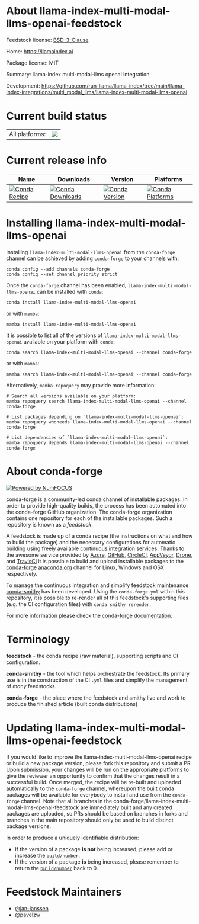 About llama-index-multi-modal-llms-openai-feedstock
===================================================

Feedstock license: [BSD-3-Clause](https://github.com/conda-forge/llama-index-multi-modal-llms-openai-feedstock/blob/main/LICENSE.txt)

Home: https://llamaindex.ai

Package license: MIT

Summary: llama-index multi-modal-llms openai integration

Development: https://github.com/run-llama/llama_index/tree/main/llama-index-integrations/multi_modal_llms/llama-index-multi-modal-llms-openai

Current build status
====================


<table><tr><td>All platforms:</td>
    <td>
      <a href="https://dev.azure.com/conda-forge/feedstock-builds/_build/latest?definitionId=21587&branchName=main">
        <img src="https://dev.azure.com/conda-forge/feedstock-builds/_apis/build/status/llama-index-multi-modal-llms-openai-feedstock?branchName=main">
      </a>
    </td>
  </tr>
</table>

Current release info
====================

| Name | Downloads | Version | Platforms |
| --- | --- | --- | --- |
| [![Conda Recipe](https://img.shields.io/badge/recipe-llama--index--multi--modal--llms--openai-green.svg)](https://anaconda.org/conda-forge/llama-index-multi-modal-llms-openai) | [![Conda Downloads](https://img.shields.io/conda/dn/conda-forge/llama-index-multi-modal-llms-openai.svg)](https://anaconda.org/conda-forge/llama-index-multi-modal-llms-openai) | [![Conda Version](https://img.shields.io/conda/vn/conda-forge/llama-index-multi-modal-llms-openai.svg)](https://anaconda.org/conda-forge/llama-index-multi-modal-llms-openai) | [![Conda Platforms](https://img.shields.io/conda/pn/conda-forge/llama-index-multi-modal-llms-openai.svg)](https://anaconda.org/conda-forge/llama-index-multi-modal-llms-openai) |

Installing llama-index-multi-modal-llms-openai
==============================================

Installing `llama-index-multi-modal-llms-openai` from the `conda-forge` channel can be achieved by adding `conda-forge` to your channels with:

```
conda config --add channels conda-forge
conda config --set channel_priority strict
```

Once the `conda-forge` channel has been enabled, `llama-index-multi-modal-llms-openai` can be installed with `conda`:

```
conda install llama-index-multi-modal-llms-openai
```

or with `mamba`:

```
mamba install llama-index-multi-modal-llms-openai
```

It is possible to list all of the versions of `llama-index-multi-modal-llms-openai` available on your platform with `conda`:

```
conda search llama-index-multi-modal-llms-openai --channel conda-forge
```

or with `mamba`:

```
mamba search llama-index-multi-modal-llms-openai --channel conda-forge
```

Alternatively, `mamba repoquery` may provide more information:

```
# Search all versions available on your platform:
mamba repoquery search llama-index-multi-modal-llms-openai --channel conda-forge

# List packages depending on `llama-index-multi-modal-llms-openai`:
mamba repoquery whoneeds llama-index-multi-modal-llms-openai --channel conda-forge

# List dependencies of `llama-index-multi-modal-llms-openai`:
mamba repoquery depends llama-index-multi-modal-llms-openai --channel conda-forge
```


About conda-forge
=================

[![Powered by
NumFOCUS](https://img.shields.io/badge/powered%20by-NumFOCUS-orange.svg?style=flat&colorA=E1523D&colorB=007D8A)](https://numfocus.org)

conda-forge is a community-led conda channel of installable packages.
In order to provide high-quality builds, the process has been automated into the
conda-forge GitHub organization. The conda-forge organization contains one repository
for each of the installable packages. Such a repository is known as a *feedstock*.

A feedstock is made up of a conda recipe (the instructions on what and how to build
the package) and the necessary configurations for automatic building using freely
available continuous integration services. Thanks to the awesome service provided by
[Azure](https://azure.microsoft.com/en-us/services/devops/), [GitHub](https://github.com/),
[CircleCI](https://circleci.com/), [AppVeyor](https://www.appveyor.com/),
[Drone](https://cloud.drone.io/welcome), and [TravisCI](https://travis-ci.com/)
it is possible to build and upload installable packages to the
[conda-forge](https://anaconda.org/conda-forge) [anaconda.org](https://anaconda.org/)
channel for Linux, Windows and OSX respectively.

To manage the continuous integration and simplify feedstock maintenance
[conda-smithy](https://github.com/conda-forge/conda-smithy) has been developed.
Using the ``conda-forge.yml`` within this repository, it is possible to re-render all of
this feedstock's supporting files (e.g. the CI configuration files) with ``conda smithy rerender``.

For more information please check the [conda-forge documentation](https://conda-forge.org/docs/).

Terminology
===========

**feedstock** - the conda recipe (raw material), supporting scripts and CI configuration.

**conda-smithy** - the tool which helps orchestrate the feedstock.
                   Its primary use is in the construction of the CI ``.yml`` files
                   and simplify the management of *many* feedstocks.

**conda-forge** - the place where the feedstock and smithy live and work to
                  produce the finished article (built conda distributions)


Updating llama-index-multi-modal-llms-openai-feedstock
======================================================

If you would like to improve the llama-index-multi-modal-llms-openai recipe or build a new
package version, please fork this repository and submit a PR. Upon submission,
your changes will be run on the appropriate platforms to give the reviewer an
opportunity to confirm that the changes result in a successful build. Once
merged, the recipe will be re-built and uploaded automatically to the
`conda-forge` channel, whereupon the built conda packages will be available for
everybody to install and use from the `conda-forge` channel.
Note that all branches in the conda-forge/llama-index-multi-modal-llms-openai-feedstock are
immediately built and any created packages are uploaded, so PRs should be based
on branches in forks and branches in the main repository should only be used to
build distinct package versions.

In order to produce a uniquely identifiable distribution:
 * If the version of a package **is not** being increased, please add or increase
   the [``build/number``](https://docs.conda.io/projects/conda-build/en/latest/resources/define-metadata.html#build-number-and-string).
 * If the version of a package **is** being increased, please remember to return
   the [``build/number``](https://docs.conda.io/projects/conda-build/en/latest/resources/define-metadata.html#build-number-and-string)
   back to 0.

Feedstock Maintainers
=====================

* [@jan-janssen](https://github.com/jan-janssen/)
* [@pavelzw](https://github.com/pavelzw/)

